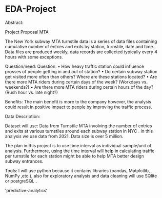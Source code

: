 # EDA-Project
Abstract:

Project Proposal MTA

The New York subway MTA turnstile data is a series of data files containing cumulative number of entries and exits by station, turnstile, date and time. Data files are produced weekly, data records are collected typically every 4 hours with some exceptions.

Question/need:
Question:
• How heavy traffic station could influence prosses of people getting in and out of station?
• Do certain subway station get visited more often than others? Where are these stations
located?
• Are there more MTA riders during certain days of the week? (Workdays vs. weekends?)
• Are there more MTA riders during certain hours of the day? (Rush hour vs. late night?)


Benefits:
The main benefit is more to the company however, the analysis could result in positive impact to people by improving the traffic process.


Data Description:

Dataset will use:
Data from Turnstile MTA involving the number of entries and exits at various turnstiles around each subway station in NYC .
In this analysis we use data from 2021. Data size is over 5 million.

The plan in this project is to use time interval as individual sample/unit of analysis. Furthermore, using the time interval will help in calculating traffic per turnstile for each station might be able to help MTA better design subway entrances.

Tools:
I will use python because it contains libraries (pandas, Matplotlib, NumPy ,etc.), also for exploratory analysis and data cleaning will use SQlite or postgreSQL .


'predictive-analytics‘
